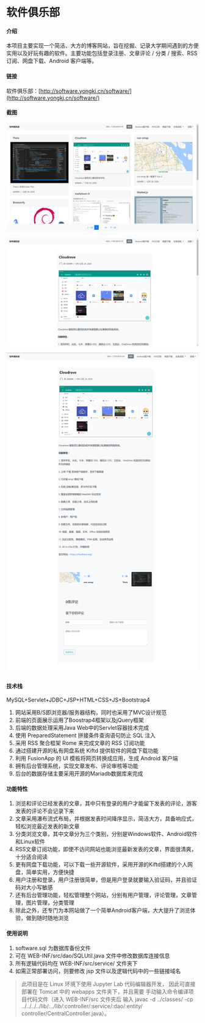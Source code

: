 # 软件俱乐部

#### 介绍
本项目主要实现一个简洁、大方的博客网站，旨在挖掘、记录大学期间遇到的方便实用以及好玩有趣的软件。主要功能包括登录注册、文章评论 / 分类 / 搜索、RSS订阅、网盘下载、Android 客户端等。

#### 链接
软件俱乐部：[http://software.yongkj.cn/software/](http://software.yongkj.cn/software/)

#### 截图

![20210204151212.png](screenshot/20210204151212.png)

![20210204151212.png](screenshot/20210204151329.png)

![20210204151212.png](screenshot/20210204151434.png)

#### 技术栈
MySQL+Servlet+JDBC+JSP+HTML+CSS+JS+Bootstrap4


1.  网站采用B/S即浏览器/服务器结构，同时也采用了MVC设计规范
2.  前端的页面展示运用了Boostrap4框架以及jQuery框架
3.  后端的数据处理采用Java Web中的Servlet容器技术完成
4.  使用 PreparedStatement 拼接条件查询语句防止 SQL 注入
5.  采用 RSS 聚合框架 Rome 来完成文章的 RSS 订阅功能
6.  通过搭建开源的私有网盘系统 Kiftd 提供软件的网盘下载功能
7.  利用 FusionApp 的 UI 模板将网页转换成应用，生成 Android 客户端
8.  拥有后台管理系统，实现文章发布、评论审核等功能
9.  后台的数据存储主要采用开源的Mariadb数据库来完成

#### 功能特性

1. 浏览和评论已经发表的文章，其中只有登录的用户才能留下发表的评论，游客发表的评论不会记录下来
2. 文章采用瀑布流式布局，并根据发表时间降序显示，简洁大方，具备响应式，轻松浏览最近发表的新文章
3. 分类浏览文章，其中文章分为三个类别，分别是Windows软件、Android软件和Linux软件
4. RSS文章订阅功能，即使不访问网站也能浏览最新发表的文章，界面很清爽，十分适合阅读
5. 更有网盘下载功能，可以下载一些开源软件，采用开源的Kiftd搭建的个人网盘，简单实用，方便快捷
6. 用户注册和登录，用户注册很简单，但是用户登录就要输入验证码，并且验证码对大小写敏感
7. 还有后台管理功能，轻松管理整个网站，分别有用户管理，评论管理，文章管理，图片管理，分类管理
8. 除此之外，还专门为本网站做了一个简单Android客户端，大大提升了浏览体验，做到随时随地浏览


#### 使用说明

1.  software.sql 为数据库备份文件
2.  可在 WEB-INF/src/dao/SQLUtil.java 文件中修改数据库连接信息
3.  所有逻辑代码均在 WEB-INF/src/service/ 文件夹下
4.  如需正常部署访问，则要修改 jsp 文件以及逻辑代码中的一些链接域名

> 此项目是在 Linux 环境下使用 Jupyter Lab 代码编辑器开发，
> 因此可直接部署在 Tomcat 中的 webapps 文件夹下，并且需要
> 手动输入命令编译项目代码文件（进入 WEB-INF/src 文件夹后
> 输入 javac -d ../classes/ -cp ../../../../lib/*:../lib/*:controller/:service/:dao/:entity/ controller/CentralController.java）。
